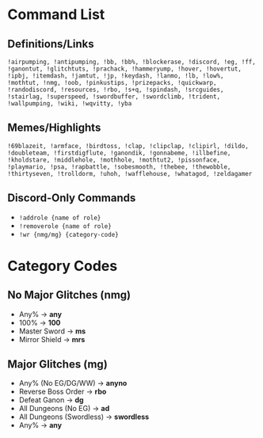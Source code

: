 # Command List

## Definitions/Links

```!airpumping, !antipumping, !bb, !bb%, !blockerase, !discord, !eg, !ff, !ganontut, !glitchtuts, !prachack, !hammeryump, !hover, !hovertut, !ipbj, !itemdash, !jamtut, !jp, !keydash, !lanmo, !lb, !low%, !mothtut, !nmg, !oob, !pinkustips, !prizepacks, !quickwarp, !randodiscord, !resources, !rbo, !s+q, !spindash, !srcguides, !stairlag, !superspeed, !swordbuffer, !swordclimb, !trident, !wallpumping, !wiki, !wqvitty, !yba```

## Memes/Highlights

```!69blazeit, !armface, !birdtoss, !clap, !clipclap, !clipirl, !dildo, !doubleteam, !firstdigflute, !ganondik, !gonnabeme, !illbefine, !kholdstare, !middlehole, !mothhole, !mothtut2, !pissonface, !playmario, !psa, !rapbattle, !sobesmooth, !thebee, !thewobble, !thirtyseven, !trolldorm, !uhoh, !wafflehouse, !whatagod, !zeldagamer```

## Discord-Only Commands

- `!addrole {name of role}`
- `!removerole {name of role}`
- `!wr {nmg/mg} {category-code}`

# Category Codes

## No Major Glitches (nmg)

- Any% -> **any**
- 100% -> **100**
- Master Sword -> **ms**
- Mirror Shield -> **mrs**

## Major Glitches (mg)

- Any% (No EG/DG/WW) -> **anyno**
- Reverse Boss Order -> **rbo**
- Defeat Ganon -> **dg**
- All Dungeons (No EG) -> **ad**
- All Dungeons (Swordless) -> **swordless**
- Any% -> **any**